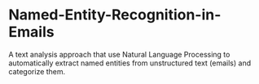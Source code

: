 # Named-Entity-Recognition-in-Emails
A text analysis approach that use Natural Language Processing to automatically extract named entities from unstructured text (emails) and categorize them.
